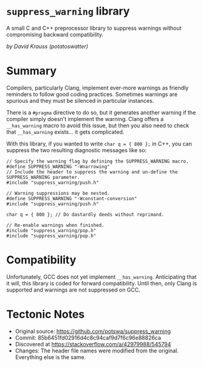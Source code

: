 `suppress_warning` library
==========================

A small C and C++ preprocessor library to suppress warnings without compromising backward compatibility.

*by David Krauss (potatoswatter)*
<!-- language: lang-c lang-cxx -->

Summary
=======

Compilers, particularly Clang, implement ever-more warnings as friendly reminders to follow good coding practices.
Sometimes warnings are spurious and they must be silenced in particular instances.

There is a `#pragma` directive to do so, but it generates another warning if the compiler simply doesn't implement the warning.
Clang offers a `__has_warning` macro to avoid this issue, but then you also need to check that `__has_warning` exists… it gets complicated.

With this library, if you wanted to write `char q = { 800 };` in C++, you can suppress the two resulting diagnostic messages like so:

    // Specify the warning flag by defining the SUPPRESS_WARNING macro.
    #define SUPPRESS_WARNING "-Wnarrowing"
    // Include the header to suppress the warning and un-define the SUPPRESS_WARNING parameter.
    #include "suppress_warning/push.h"

    // Warning suppressions may be nested.
    #define SUPPRESS_WARNING "-Wconstant-conversion"
    #include "suppress_warning/push.h"

    char q = { 800 }; // Do dastardly deeds without reprimand.

    // Re-enable warnings when finished.
    #include "suppress_warning/pop.h"
    #include "suppress_warning/pop.h"

Compatibility
=============

Unfortunately, GCC does not yet implement `__has_warning`. Anticipating that it will, this library is coded for forward compatibility.
Until then, only Clang is supported and warnings are not suppressed on GCC.

Tectonic Notes
==============

* Original source: <https://github.com/potswa/suppress_warning>
* Commit: 85b6451fd02916d4c8c94caf9d7f6c96e88826ca
* Discovered at <https://stackoverflow.com/a/42979988/545794>
* Changes: The header file names were modified from the original. Everything
  else is the same.
